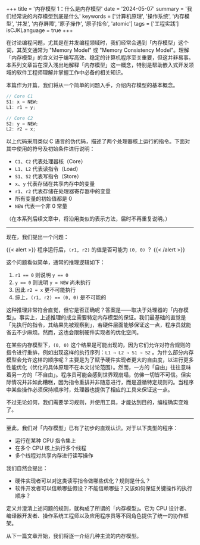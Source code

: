 +++
title = '内存模型 1：什么是内存模型'
date = '2024-05-07'
summary = '我们经常说的内存模型到底是什么'
keywords = ['计算机原理', '操作系统', '内存模型', '并发', '内存屏障', '原子操作', '原子指令', 'atomic']
tags = ['工程实践']
isCJKLanguage = true
+++

在讨论编程问题，尤其是在并发编程领域时，我们经常会遇到「内存模型」这个词，其英文通常为 "Memory Model" 或 "Memory Consistency Model"。理解「内存模型」的含义对于编写高效、稳定的计算机程序至关重要，但这并非易事。本系列文章旨在深入浅出地解释「内存模型」这一概念，特别是帮助嵌入式开发领域的软件工程师理解并掌握工作中必备的相关知识。

本篇作为开篇，我们将从一个简单的问题入手，介绍内存模型的基本概念。

```c
// Core C1
S1: x = NEW;
L1: r1 = y;
```

```c
// Core C2
S2: y = NEW;
L2: r2 = x;
```

以上代码采用类似 C 语言的伪代码，描述了两个处理器核上运行的指令。下面对其中使用的符号及初始条件进行说明：

- `C1`、`C2` 代表处理器核（Core）
- `L1`、`L2` 代表读指令（Load）
- `S1`、`S2` 代表写指令（Store）
- `x`、`y` 代表存储在共享内存中的变量
- `r1`、`r2` 代表存储在处理器寄存器中的变量
- 所有变量的初始值都是 0
- `NEW` 代表一个非 0 常量

（在本系列后续文章中，将沿用类似的表示方法，届时不再重复说明。）

---
现在，我们提出一个问题：

{{< alert >}}
程序运行后，```(r1, r2)``` 的值是否可能为 ```(0, 0)``` ？
{{< /alert >}}

这个问题看似简单，通常的推理逻辑如下：
1. `r1 == 0` 则说明 `y == 0`
2. `y == 0` 则说明 `y = NEW` 尚未执行
3. 因此 `r2 = x` 更不可能执行
4. 综上，`(r1, r2) == (0, 0)` 是不可能的

这种推理非常符合直觉，但它是否正确呢？答案是——取决于处理器的「内存模型」。事实上，上述推理的成立需要特定内存模型的保证。我们最基础的直觉是「先执行的指令，其结果先被观察到」，若硬件层面能够保证这一点，程序员就能省去不少麻烦。然而，这也会限制硬件实现者的优化空间。

在某些内存模型下，`(0, 0)` 这个结果是可能出现的，因为它们允许对符合规则的指令进行重排，例如出现这样的执行序列：`L1 → L2 → S1 → S2` 。为什么部分内存模型会允许这样的顺序呢？主要是为了赋予硬件实现者更大的自由度，以进行更多性能优化（优化的具体原理不在本文讨论范围）。然而，一方的「自由」往往意味着另一方的「不自由」。程序员可能会感到世界观崩塌，仿佛一切皆不可信。但实际情况并非如此糟糕，因为指令重排并非随意进行，而是遵循特定规则的。当程序中某些操作必须保持顺序时，处理器也提供了相应的工具来保证这一点。

不过无论如何，我们需要学习规则，并使用工具，才能达到目的，编程确实变难了。

---
至此，我们对「内存模型」已有了初步的直观认识。对于以下类型的程序：
- 运行在某种 CPU 指令集上
- 在多个 CPU 核上执行多个线程
- 多个线程对共享内存进行读写操作

我们自然会提出：
- 硬件实现者可以对这类读写指令做哪些优化？规则是什么？
- 软件开发者可以信赖哪些假设？不能信赖哪些？又该如何保证关键操作的执行顺序？

定义并澄清上述问题的规则，就构成了所谓的「内存模型」。它为 CPU 设计者、编译器开发者、操作系统工程师以及应用程序员等不同角色提供了统一的协作框架。

从下一篇文章开始，我们将逐一介绍几种主流的内存模型。
